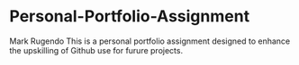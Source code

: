 # Personal-Portfolio-Assignment
Mark Rugendo
This is a personal portfolio assignment designed to enhance the upskilling of Github use for furure projects.
